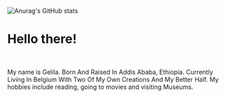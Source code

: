 ![Anurag's GitHub stats](https://github-readme-stats.vercel.app/api?username=gelilaa&show_icons=true&theme=cobalt)
<div class="container  main">
          <div class="row">
              <div class="col-6 box2">
                  <h1> Hello there!</h1> 
                  <br>
                  <p>My name is Gelila. Born And Raised In Addis Ababa, Ethiopia. 
                      Currently Living In Belgium With Two Of My Own Creations And My Better Half.
                       My hobbies include reading, going to movies and visiting Museums.</p>
              </div>
         
